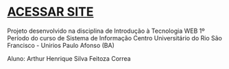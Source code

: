 # [ACESSAR SITE](https://arthurthuko.github.io/site-corinthians/)
Projeto desenvolvido na disciplina de Introdução à Tecnologia WEB
1º Período do curso de Sistema de Informação
Centro Universitário do Rio São Francisco - Unirios
Paulo Afonso (BA)

Aluno: Arthur Henrique Silva Feitoza Correa
